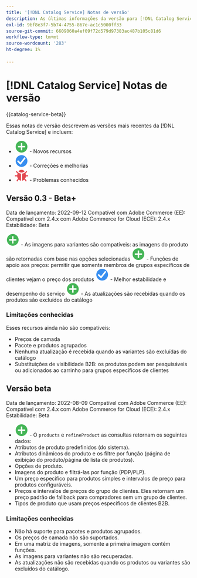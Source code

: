 ```yaml
---
title: '[!DNL Catalog Service] Notas de versão'
description: As últimas informações da versão para [!DNL Catalog Service] para Adobe Commerce.
exl-id: 9bf8e3f7-5b74-4755-867e-ac1c5000ff33
source-git-commit: 6609060a4ef09f72d579d97383ac487b105c81d6
workflow-type: tm+mt
source-wordcount: '283'
ht-degree: 1%

---
```


# [!DNL Catalog Service] Notas de versão

{{catalog-service-beta}}

Essas notas de versão descrevem as versões mais recentes da [!DNL Catalog Service] e incluem:

* ![Novo](../assets/new.svg) - Novos recursos
* ![Correção](../assets/fix.svg) - Correções e melhorias
* ![Bug](../assets/bug.svg) - Problemas conhecidos

## Versão 0.3 - Beta+

Data de lançamento: 2022-09-12 Compatível com Adobe Commerce (EE): Compatível com 2.4.x com Adobe Commerce for Cloud (ECE): 2.4.x Estabilidade: Beta

![Novo](../assets/new.svg) - As imagens para variantes são compatíveis: as imagens do produto são retornadas com base nas opções selecionadas
![Novo](../assets/new.svg) - Funções de apoio aos preços: permitir que somente membros de grupos específicos de clientes vejam o preço dos produtos
![Correção](../assets/fix.svg) - Melhor estabilidade e desempenho do serviço
![Novo](../assets/new.svg) - As atualizações são recebidas quando os produtos são excluídos do catálogo

### Limitações conhecidas

Esses recursos ainda não são compatíveis:

* Preços de camada
* Pacote e produtos agrupados
* Nenhuma atualização é recebida quando as variantes são excluídas do catálogo
* Substituições de visibilidade B2B: os produtos podem ser pesquisáveis ou adicionados ao carrinho para grupos específicos de clientes


## Versão beta

Data de lançamento: 2022-08-09 Compatível com Adobe Commerce (EE): Compatível com 2.4.x com Adobe Commerce for Cloud (ECE): 2.4.x Estabilidade: Beta

* ![Novo](../assets/new.svg) - O `products` e `refineProduct` as consultas retornam os seguintes dados:
* Atributos de produto predefinidos (do sistema).
* Atributos dinâmicos do produto e os filtre por função (página de exibição do produto/página de lista de produtos).
* Opções de produto.
* Imagens do produto e filtrá-las por função (PDP/PLP).
* Um preço específico para produtos simples e intervalos de preço para produtos configuráveis.
* Preços e intervalos de preços do grupo de clientes. Eles retornam um preço padrão de fallback para compradores sem um grupo de clientes.
* Tipos de produto que usam preços específicos de clientes B2B.

### Limitações conhecidas

* Não há suporte para pacotes e produtos agrupados.
* Os preços de camada não são suportados.
* Em uma matriz de imagens, somente a primeira imagem contém funções.
* As imagens para variantes não são recuperadas.
* As atualizações não são recebidas quando os produtos ou variantes são excluídos do catálogo.
